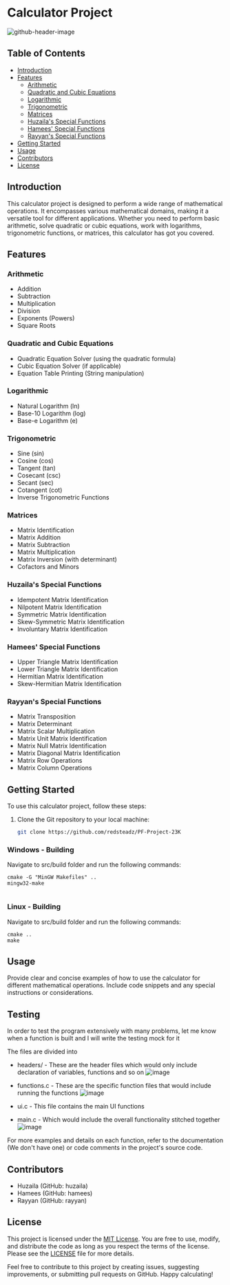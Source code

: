 # Calculator Project
![github-header-image](https://github.com/redsteadz/PF-Project-23K/assets/86804632/6a08f6a4-f397-49d7-8c95-9118da616baf)

## Table of Contents
- [Introduction](#introduction)
- [Features](#features)
  - [Arithmetic](#arithmetic)
  - [Quadratic and Cubic Equations](#quadratic-and-cubic-equations)
  - [Logarithmic](#logarithmic)
  - [Trigonometric](#trigonometric)
  - [Matrices](#matrices)
  - [Huzaila's Special Functions](#huzailas-special-functions)
  - [Hamees' Special Functions](#hamees-special-functions)
  - [Rayyan's Special Functions](#rayyans-special-functions)
- [Getting Started](#getting-started)
- [Usage](#usage)
- [Contributors](#contributors)
- [License](#license)

## Introduction
This calculator project is designed to perform a wide range of mathematical operations. It encompasses various mathematical domains, making it a versatile tool for different applications. Whether you need to perform basic arithmetic, solve quadratic or cubic equations, work with logarithms, trigonometric functions, or matrices, this calculator has got you covered. 

## Features

### Arithmetic
- Addition
- Subtraction
- Multiplication
- Division
- Exponents (Powers)
- Square Roots

### Quadratic and Cubic Equations
- Quadratic Equation Solver (using the quadratic formula)
- Cubic Equation Solver (if applicable)
- Equation Table Printing (String manipulation)

### Logarithmic
- Natural Logarithm (ln)
- Base-10 Logarithm (log)
- Base-e Logarithm (e)

### Trigonometric
- Sine (sin)
- Cosine (cos)
- Tangent (tan)
- Cosecant (csc)
- Secant (sec)
- Cotangent (cot)
- Inverse Trigonometric Functions

### Matrices
- Matrix Identification
- Matrix Addition
- Matrix Subtraction
- Matrix Multiplication
- Matrix Inversion (with determinant)
- Cofactors and Minors

### Huzaila's Special Functions
- Idempotent Matrix Identification
- Nilpotent Matrix Identification
- Symmetric Matrix Identification
- Skew-Symmetric Matrix Identification
- Involuntary Matrix Identification

### Hamees' Special Functions
- Upper Triangle Matrix Identification
- Lower Triangle Matrix Identification
- Hermitian Matrix Identification
- Skew-Hermitian Matrix Identification

### Rayyan's Special Functions
- Matrix Transposition
- Matrix Determinant
- Matrix Scalar Multiplication
- Matrix Unit Matrix Identification
- Matrix Null Matrix Identification
- Matrix Diagonal Matrix Identification
- Matrix Row Operations
- Matrix Column Operations

## Getting Started
To use this calculator project, follow these steps:
1. Clone the Git repository to your local machine:
   ```bash
   git clone https://github.com/redsteadz/PF-Project-23K
   ```
### Windows - Building
Navigate to src/build folder and run the following commands:
```
cmake -G "MinGW Makefiles" ..
mingw32-make
 
```
### Linux - Building
Navigate to src/build folder and run the following commands:
```
cmake ..
make
```

## Usage
Provide clear and concise examples of how to use the calculator for different mathematical operations. Include code snippets and any special instructions or considerations.

## Testing
In order to test the program extensively with many problems, let me know when a function is built and I will write the testing mock for it

The files are divided into
- headers/ - These are the header files which would only include declaration of variables, functions and so on
![image](https://github.com/redsteadz/PF-Project-23K/assets/86804632/c3210f93-6063-4dda-a609-982896596c7a)

- functions.c - These are the specific function files that would include running the functions
![image](https://github.com/redsteadz/PF-Project-23K/assets/86804632/4d273342-2730-400c-a5e8-d03df47c16cc)

- ui.c - This file contains the main UI functions

- main.c - Which would include the overall functionality stitched together
![image](https://github.com/redsteadz/PF-Project-23K/assets/86804632/558da17f-dbec-4c43-a17d-4aeedefa51ff)


For more examples and details on each function, refer to the documentation (We don't have one) or code comments in the project's source code.

## Contributors
- Huzaila (GitHub: huzaila)
- Hamees (GitHub: hamees)
- Rayyan (GitHub: rayyan)

## License
This project is licensed under the [MIT License](LICENSE). You are free to use, modify, and distribute the code as long as you respect the terms of the license. Please see the [LICENSE](LICENSE) file for more details.

Feel free to contribute to this project by creating issues, suggesting improvements, or submitting pull requests on GitHub. Happy calculating!
